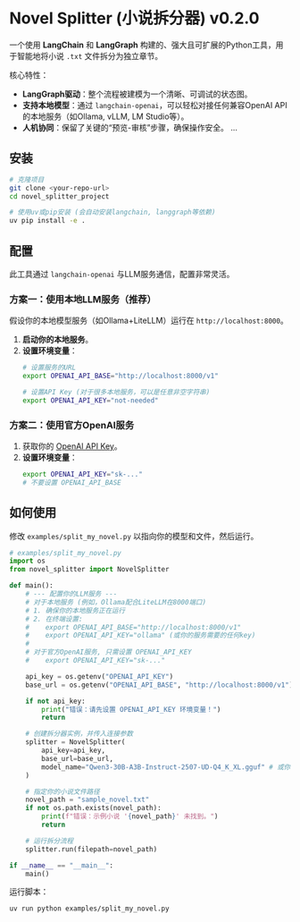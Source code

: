 # Novel Splitter (小说拆分器) v0.2.0

一个使用 **LangChain** 和 **LangGraph** 构建的、强大且可扩展的Python工具，用于智能地将小说 `.txt` 文件拆分为独立章节。

核心特性：
- **LangGraph驱动**：整个流程被建模为一个清晰、可调试的状态图。
- **支持本地模型**：通过 `langchain-openai`，可以轻松对接任何兼容OpenAI API的本地服务（如Ollama, vLLM, LM Studio等）。
- **人机协同**：保留了关键的“预览-审核”步骤，确保操作安全。
  ...

## 安装

```bash
# 克隆项目
git clone <your-repo-url>
cd novel_splitter_project

# 使用uv或pip安装 (会自动安装langchain, langgraph等依赖)
uv pip install -e .
```

## 配置

此工具通过 `langchain-openai` 与LLM服务通信，配置非常灵活。

### 方案一：使用本地LLM服务（推荐）

假设你的本地模型服务（如Ollama+LiteLLM）运行在 `http://localhost:8000`。

1.  **启动你的本地服务**。
2.  **设置环境变量**：
    ```bash
    # 设置服务的URL
    export OPENAI_API_BASE="http://localhost:8000/v1"
    
    # 设置API Key (对于很多本地服务，可以是任意非空字符串)
    export OPENAI_API_KEY="not-needed"
    ```

### 方案二：使用官方OpenAI服务

1.  获取你的 [OpenAI API Key](https://platform.openai.com/api-keys)。
2.  **设置环境变量**：
    ```bash
    export OPENAI_API_KEY="sk-..."
    # 不要设置 OPENAI_API_BASE
    ```

## 如何使用

修改 `examples/split_my_novel.py` 以指向你的模型和文件，然后运行。

```python
# examples/split_my_novel.py
import os
from novel_splitter import NovelSplitter

def main():
    # --- 配置你的LLM服务 ---
    # 对于本地服务 (例如，Ollama配合LiteLLM在8000端口)
    # 1. 确保你的本地服务正在运行
    # 2. 在终端设置:
    #    export OPENAI_API_BASE="http://localhost:8000/v1"
    #    export OPENAI_API_KEY="ollama" (或你的服务需要的任何key)
    #
    # 对于官方OpenAI服务, 只需设置 OPENAI_API_KEY
    #    export OPENAI_API_KEY="sk-..."

    api_key = os.getenv("OPENAI_API_KEY")
    base_url = os.getenv("OPENAI_API_BASE", "http://localhost:8000/v1")  # 默认本地服务URL

    if not api_key:
        print("错误：请先设置 OPENAI_API_KEY 环境变量！")
        return

    # 创建拆分器实例，并传入连接参数
    splitter = NovelSplitter(
        api_key=api_key,
        base_url=base_url,
        model_name="Qwen3-30B-A3B-Instruct-2507-UD-Q4_K_XL.gguf" # 或你的本地模型名，如 "llama3"
    )

    # 指定你的小说文件路径
    novel_path = "sample_novel.txt"
    if not os.path.exists(novel_path):
        print(f"错误：示例小说 '{novel_path}' 未找到。")
        return

    # 运行拆分流程
    splitter.run(filepath=novel_path)

if __name__ == "__main__":
    main()

```

运行脚本：

```bash
uv run python examples/split_my_novel.py
```
